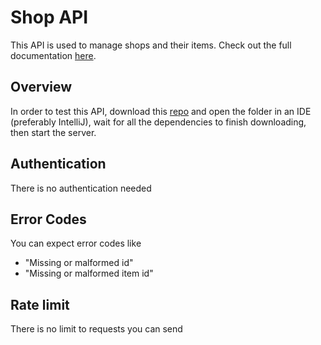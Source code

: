 # Shop API
This API is used to manage shops and their items. Check out the full documentation [here](https://documenter.getpostman.com/view/8710720/UUy7b4pu).

## Overview
In order to test this API, download this [repo](https://github.com/chideraike/store-api) and open the folder in an IDE (preferably IntelliJ), wait for all the dependencies to finish downloading, then start the server.

## Authentication
There is no authentication needed

## Error Codes
You can expect error codes like
 - "Missing or malformed id"
 - "Missing or malformed item id"

## Rate limit
There is no limit to requests you can send